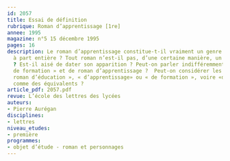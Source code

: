 ```yaml
---
id: 2057
title: Essai de définition 
rubrique: Roman d’apprentissage [1re] 
annee: 1995
magazine: n°5 15 décembre 1995
pages: 16
description: Le roman d’apprentissage constitue-t-il vraiment un genre romanesque
  à part entière ? Tout roman n’est-il pas, d’une certaine manière, un roman d’apprentissage
  ? Est-il aisé de dater son apparition ? Peut-on parler indifféremment de « roman
  de formation » et de roman d’apprentissage ?  Peut-on considérer les expressions  «
  roman d’éducation », « d’apprentissage» ou « de formation », voire «d’initiation »,
  comme des équivalents ?
article_pdf: 2057.pdf
revue: L’école des lettres des lycées
auteurs:
- Pierre Aurégan
disciplines:
- lettres
niveau_etudes:
- première
programmes:
- objet d’étude - roman et personnages
---
```

